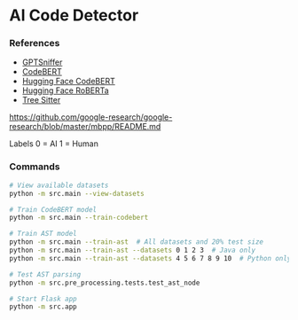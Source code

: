 # AI Code Detector

### References

- [GPTSniffer](https://github.com/MDEGroup/GPTSniffer)
- [CodeBERT](https://github.com/microsoft/CodeBERT)
- [Hugging Face CodeBERT](https://huggingface.co/microsoft/codebert-base)
- [Hugging Face RoBERTa](https://huggingface.co/docs/transformers/main/en/model_doc/roberta#roberta)
- [Tree Sitter](https://tree-sitter.github.io/tree-sitter/)

https://github.com/google-research/google-research/blob/master/mbpp/README.md


Labels
0 = AI
1 = Human

### Commands

```bash
# View available datasets
python -m src.main --view-datasets

# Train CodeBERT model
python -m src.main --train-codebert

# Train AST model
python -m src.main --train-ast  # All datasets and 20% test size
python -m src.main --train-ast --datasets 0 1 2 3  # Java only
python -m src.main --train-ast --datasets 4 5 6 7 8 9 10  # Python only

# Test AST parsing
python -m src.pre_processing.tests.test_ast_node

# Start Flask app
python -m src.app
```